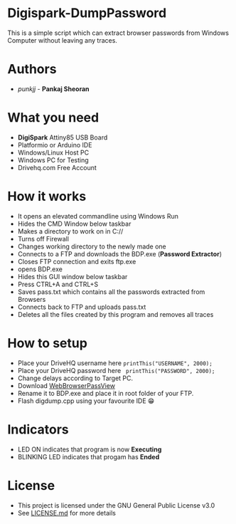 # Digispark-DumpPassword
This is a simple script which can extract browser passwords from Windows Computer without leaving any traces. 
# Authors
- *punkjj* - **Pankaj Sheoran**
# What you need
 - **DigiSpark** Attiny85 USB Board
 - Platformio or Arduino IDE
 - Windows/Linux Host PC
 - Windows PC for Testing
 - Drivehq.com Free Account
# How it works
- It opens an elevated commandline using Windows Run
- Hides the CMD Window below taskbar
- Makes a directory to work on in C://
- Turns off Firewall
- Changes working directory to the newly made one
- Connects to a FTP and downloads the BDP.exe (**Password Extractor**)
- Closes FTP connection and exits ftp.exe
- opens BDP.exe
- Hides this GUI window below taskbar
- Press CTRL+A and CTRL+S
- Saves pass.txt which contains all the passwords extracted from Browsers
- Connects back to FTP and uploads pass.txt
- Deletes all the files created by this program and removes all traces
 # How to setup
 - Place your DriveHQ username here
`printThis("USERNAME", 2000);`
 - Place your DriveHQ password here ` printThis("PASSWORD", 2000);`
 - Change delays according to Target PC.
 - Download [WebBrowserPassView](https://www.nirsoft.net/utils/web_browser_password.html)
 - Rename it to BDP.exe and place it in root folder of your FTP.
 - Flash digdump.cpp using your favourite IDE :grin:
 
 # Indicators
 - LED ON indicates that program is now **Executing**
 - BLINKING LED indicates that progam has **Ended**
 
 # License
 - This project is licensed under the GNU General Public License v3.0
 - See [LICENSE.md](LICENSE.md) for more details
 
 
 


  
    
